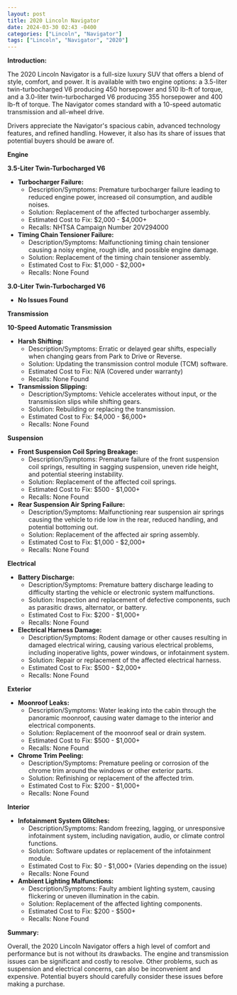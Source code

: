 ```yaml
---
layout: post
title: 2020 Lincoln Navigator
date: 2024-03-30 02:43 -0400
categories: ["Lincoln", "Navigator"]
tags: ["Lincoln", "Navigator", "2020"]
---
```

**Introduction:**

The 2020 Lincoln Navigator is a full-size luxury SUV that offers a blend of style, comfort, and power. It is available with two engine options: a 3.5-liter twin-turbocharged V6 producing 450 horsepower and 510 lb-ft of torque, and a 3.0-liter twin-turbocharged V6 producing 355 horsepower and 400 lb-ft of torque. The Navigator comes standard with a 10-speed automatic transmission and all-wheel drive.

Drivers appreciate the Navigator's spacious cabin, advanced technology features, and refined handling. However, it also has its share of issues that potential buyers should be aware of.

**Engine**

**3.5-Liter Twin-Turbocharged V6**

* **Turbocharger Failure:**
    * Description/Symptoms: Premature turbocharger failure leading to reduced engine power, increased oil consumption, and audible noises.
    * Solution: Replacement of the affected turbocharger assembly.
    * Estimated Cost to Fix: $2,000 - $4,000+
    * Recalls: NHTSA Campaign Number 20V294000
* **Timing Chain Tensioner Failure:**
    * Description/Symptoms: Malfunctioning timing chain tensioner causing a noisy engine, rough idle, and possible engine damage.
    * Solution: Replacement of the timing chain tensioner assembly.
    * Estimated Cost to Fix: $1,000 - $2,000+
    * Recalls: None Found

**3.0-Liter Twin-Turbocharged V6**

* **No Issues Found**

**Transmission**

**10-Speed Automatic Transmission**

* **Harsh Shifting:**
    * Description/Symptoms: Erratic or delayed gear shifts, especially when changing gears from Park to Drive or Reverse.
    * Solution: Updating the transmission control module (TCM) software.
    * Estimated Cost to Fix: N/A (Covered under warranty)
    * Recalls: None Found
* **Transmission Slipping:**
    * Description/Symptoms: Vehicle accelerates without input, or the transmission slips while shifting gears.
    * Solution: Rebuilding or replacing the transmission.
    * Estimated Cost to Fix: $4,000 - $6,000+
    * Recalls: None Found

**Suspension**

* **Front Suspension Coil Spring Breakage:**
    * Description/Symptoms: Premature failure of the front suspension coil springs, resulting in sagging suspension, uneven ride height, and potential steering instability.
    * Solution: Replacement of the affected coil springs.
    * Estimated Cost to Fix: $500 - $1,000+
    * Recalls: None Found
* **Rear Suspension Air Spring Failure:**
    * Description/Symptoms: Malfunctioning rear suspension air springs causing the vehicle to ride low in the rear, reduced handling, and potential bottoming out.
    * Solution: Replacement of the affected air spring assembly.
    * Estimated Cost to Fix: $1,000 - $2,000+
    * Recalls: None Found

**Electrical**

* **Battery Discharge:**
    * Description/Symptoms: Premature battery discharge leading to difficulty starting the vehicle or electronic system malfunctions.
    * Solution: Inspection and replacement of defective components, such as parasitic draws, alternator, or battery.
    * Estimated Cost to Fix: $200 - $1,000+
    * Recalls: None Found
* **Electrical Harness Damage:**
    * Description/Symptoms: Rodent damage or other causes resulting in damaged electrical wiring, causing various electrical problems, including inoperative lights, power windows, or infotainment system.
    * Solution: Repair or replacement of the affected electrical harness.
    * Estimated Cost to Fix: $500 - $2,000+
    * Recalls: None Found

**Exterior**

* **Moonroof Leaks:**
    * Description/Symptoms: Water leaking into the cabin through the panoramic moonroof, causing water damage to the interior and electrical components.
    * Solution: Replacement of the moonroof seal or drain system.
    * Estimated Cost to Fix: $500 - $1,000+
    * Recalls: None Found
* **Chrome Trim Peeling:**
    * Description/Symptoms: Premature peeling or corrosion of the chrome trim around the windows or other exterior parts.
    * Solution: Refinishing or replacement of the affected trim.
    * Estimated Cost to Fix: $200 - $1,000+
    * Recalls: None Found

**Interior**

* **Infotainment System Glitches:**
    * Description/Symptoms: Random freezing, lagging, or unresponsive infotainment system, including navigation, audio, or climate control functions.
    * Solution: Software updates or replacement of the infotainment module.
    * Estimated Cost to Fix: $0 - $1,000+ (Varies depending on the issue)
    * Recalls: None Found
* **Ambient Lighting Malfunctions:**
    * Description/Symptoms: Faulty ambient lighting system, causing flickering or uneven illumination in the cabin.
    * Solution: Replacement of the affected lighting components.
    * Estimated Cost to Fix: $200 - $500+
    * Recalls: None Found

**Summary:**

Overall, the 2020 Lincoln Navigator offers a high level of comfort and performance but is not without its drawbacks. The engine and transmission issues can be significant and costly to resolve. Other problems, such as suspension and electrical concerns, can also be inconvenient and expensive. Potential buyers should carefully consider these issues before making a purchase.
